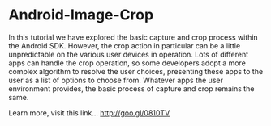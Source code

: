﻿# Android-Image-Crop
In this tutorial we have explored the basic capture and crop process within the Android SDK. However, the crop action in particular can be a little unpredictable on the various user devices in operation. Lots of different apps can handle the crop operation, so some developers adopt a more complex algorithm to resolve the user choices, presenting these apps to the user as a list of options to choose from. Whatever apps the user environment provides, the basic process of capture and crop remains the same.

Learn more, visit this link...
http://goo.gl/0810TV
